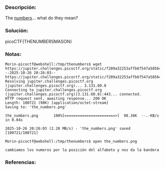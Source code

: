 ### Descripción: 
The [numbers](https://jupiter.challenges.picoctf.org/static/f209a32253affb6f547a585649ba4fda/the_numbers.png)... what do they mean?
### Solución:

picoCTF{THENUMBERSMASON}
### Notas:
```shell
Morin-picoctf@webshell:/tmp/thenumbers$ wget https://jupiter.challenges.picoctf.org/static/f209a32253affb6f547a585649ba4fda/the_numbers.png
--2025-10-26 20:26:03--  https://jupiter.challenges.picoctf.org/static/f209a32253affb6f547a585649ba4fda/the_numbers.png
Resolving jupiter.challenges.picoctf.org (jupiter.challenges.picoctf.org)... 3.131.60.8
Connecting to jupiter.challenges.picoctf.org (jupiter.challenges.picoctf.org)|3.131.60.8|:443... connected.
HTTP request sent, awaiting response... 200 OK
Length: 100721 (98K) [application/octet-stream]
Saving to: 'the_numbers.png'

the_numbers.png       100%[=======================>]  98.36K  --.-KB/s    in 0.04s   

2025-10-26 20:26:03 (2.20 MB/s) - 'the_numbers.png' saved [100721/100721]

Morin-picoctf@webshell:/tmp/thenumbers$ open the_numbers.png

cambiamos los numeros por la posición del alfabeto y nos da la bandera
```
### Referencias: